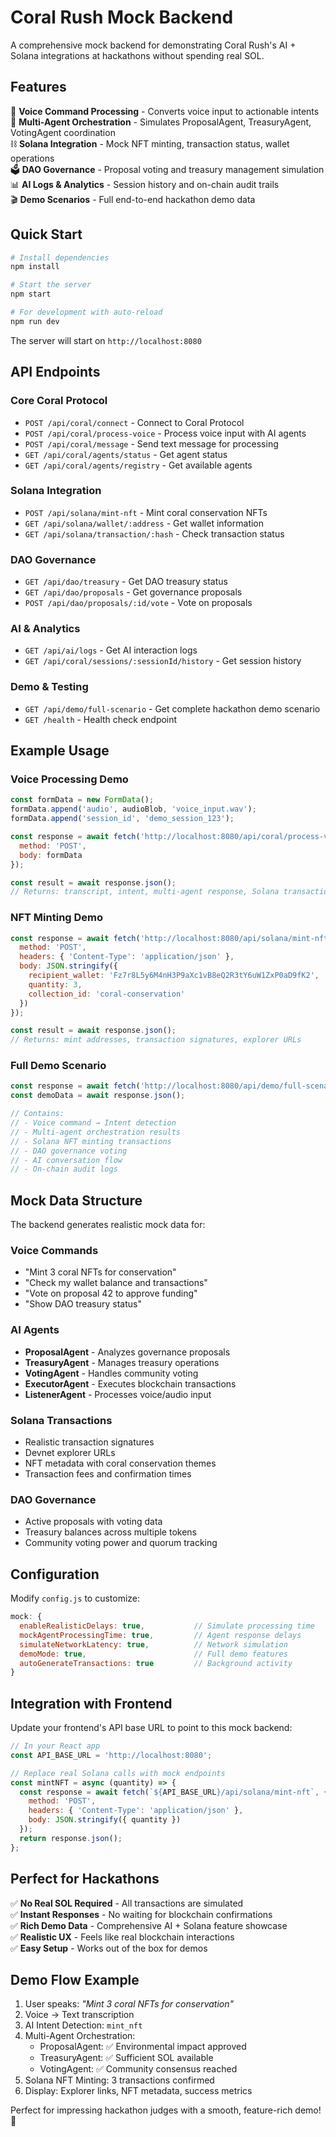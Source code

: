 # Coral Rush Mock Backend

A comprehensive mock backend for demonstrating Coral Rush's AI + Solana integrations at hackathons without spending real SOL.

## Features

🎯 **Voice Command Processing** - Converts voice input to actionable intents  
🤖 **Multi-Agent Orchestration** - Simulates ProposalAgent, TreasuryAgent, VotingAgent coordination  
⛓️ **Solana Integration** - Mock NFT minting, transaction status, wallet operations  
🗳️ **DAO Governance** - Proposal voting and treasury management simulation  
📊 **AI Logs & Analytics** - Session history and on-chain audit trails  
🎬 **Demo Scenarios** - Full end-to-end hackathon demo data  

## Quick Start

```bash
# Install dependencies
npm install

# Start the server
npm start

# For development with auto-reload
npm run dev
```

The server will start on `http://localhost:8080`

## API Endpoints

### Core Coral Protocol
- `POST /api/coral/connect` - Connect to Coral Protocol
- `POST /api/coral/process-voice` - Process voice input with AI agents
- `POST /api/coral/message` - Send text message for processing
- `GET /api/coral/agents/status` - Get agent status
- `GET /api/coral/agents/registry` - Get available agents

### Solana Integration
- `POST /api/solana/mint-nft` - Mint coral conservation NFTs
- `GET /api/solana/wallet/:address` - Get wallet information
- `GET /api/solana/transaction/:hash` - Check transaction status

### DAO Governance
- `GET /api/dao/treasury` - Get DAO treasury status
- `GET /api/dao/proposals` - Get governance proposals
- `POST /api/dao/proposals/:id/vote` - Vote on proposals

### AI & Analytics
- `GET /api/ai/logs` - Get AI interaction logs
- `GET /api/coral/sessions/:sessionId/history` - Get session history

### Demo & Testing
- `GET /api/demo/full-scenario` - Get complete hackathon demo scenario
- `GET /health` - Health check endpoint

## Example Usage

### Voice Processing Demo
```javascript
const formData = new FormData();
formData.append('audio', audioBlob, 'voice_input.wav');
formData.append('session_id', 'demo_session_123');

const response = await fetch('http://localhost:8080/api/coral/process-voice', {
  method: 'POST',
  body: formData
});

const result = await response.json();
// Returns: transcript, intent, multi-agent response, Solana transactions
```

### NFT Minting Demo
```javascript
const response = await fetch('http://localhost:8080/api/solana/mint-nft', {
  method: 'POST',
  headers: { 'Content-Type': 'application/json' },
  body: JSON.stringify({
    recipient_wallet: 'Fz7r8L5y6M4nH3P9aXc1vB8eQ2R3tY6uW1ZxP0aD9fK2',
    quantity: 3,
    collection_id: 'coral-conservation'
  })
});

const result = await response.json();
// Returns: mint addresses, transaction signatures, explorer URLs
```

### Full Demo Scenario
```javascript
const response = await fetch('http://localhost:8080/api/demo/full-scenario');
const demoData = await response.json();

// Contains:
// - Voice command → Intent detection
// - Multi-agent orchestration results  
// - Solana NFT minting transactions
// - DAO governance voting
// - AI conversation flow
// - On-chain audit logs
```

## Mock Data Structure

The backend generates realistic mock data for:

### Voice Commands
- "Mint 3 coral NFTs for conservation"
- "Check my wallet balance and transactions"
- "Vote on proposal 42 to approve funding"
- "Show DAO treasury status"

### AI Agents
- **ProposalAgent** - Analyzes governance proposals
- **TreasuryAgent** - Manages treasury operations
- **VotingAgent** - Handles community voting
- **ExecutorAgent** - Executes blockchain transactions
- **ListenerAgent** - Processes voice/audio input

### Solana Transactions
- Realistic transaction signatures
- Devnet explorer URLs
- NFT metadata with coral conservation themes
- Transaction fees and confirmation times

### DAO Governance
- Active proposals with voting data
- Treasury balances across multiple tokens
- Community voting power and quorum tracking

## Configuration

Modify `config.js` to customize:

```javascript
mock: {
  enableRealisticDelays: true,           // Simulate processing time
  mockAgentProcessingTime: true,         // Agent response delays
  simulateNetworkLatency: true,          // Network simulation
  demoMode: true,                        // Full demo features
  autoGenerateTransactions: true         // Background activity
}
```

## Integration with Frontend

Update your frontend's API base URL to point to this mock backend:

```javascript
// In your React app
const API_BASE_URL = 'http://localhost:8080';

// Replace real Solana calls with mock endpoints
const mintNFT = async (quantity) => {
  const response = await fetch(`${API_BASE_URL}/api/solana/mint-nft`, {
    method: 'POST',
    headers: { 'Content-Type': 'application/json' },
    body: JSON.stringify({ quantity })
  });
  return response.json();
};
```

## Perfect for Hackathons

✅ **No Real SOL Required** - All transactions are simulated  
✅ **Instant Responses** - No waiting for blockchain confirmations  
✅ **Rich Demo Data** - Comprehensive AI + Solana feature showcase  
✅ **Realistic UX** - Feels like real blockchain interactions  
✅ **Easy Setup** - Works out of the box for demos  

## Demo Flow Example

1. User speaks: *"Mint 3 coral NFTs for conservation"*
2. Voice → Text transcription
3. AI Intent Detection: `mint_nft`
4. Multi-Agent Orchestration:
   - ProposalAgent: ✅ Environmental impact approved
   - TreasuryAgent: ✅ Sufficient SOL available  
   - VotingAgent: ✅ Community consensus reached
5. Solana NFT Minting: 3 transactions confirmed
6. Display: Explorer links, NFT metadata, success metrics

Perfect for impressing hackathon judges with a smooth, feature-rich demo! 🚀
